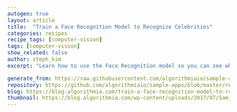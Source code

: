 ```yaml
---
autogen: true
layout: article
title:  "Train a Face Recognition Model to Recognize Celebrities"
categories: recipes
recipe_tags: [computer-vision]
tags: [computer-vision]
show_related: false
author: steph_kim
excerpt: "Learn how to use the Face Recognition model so you can see which celebrity you look most like"

generate_from: https://raw.githubusercontent.com/algorithmiaio/sample-apps/master/recipes/face_recognition/README.md
repository: https://github.com/algorithmiaio/sample-apps/blob/master/recipes/face_recognition/
blog: https://blog.algorithmia.com/train-a-face-recognition-model-to-recognize-celebrities/
thumbnail: https://blog.algorithmia.com/wp-content/uploads/2017/07/Sam_Trammell_Rustina_Wesley_test_output_crop.png
---
```

